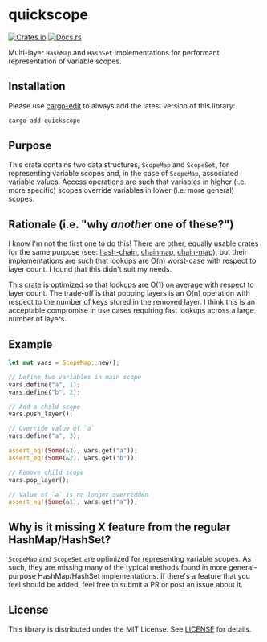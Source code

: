 # quickscope

[![Crates.io](https://img.shields.io/crates/v/quickscope)](https://crates.io/crates/quickscope)
[![Docs.rs](https://docs.rs/quickscope/badge.svg)](https://docs.rs/quickscope)

Multi-layer `HashMap` and `HashSet` implementations for performant representation of variable scopes.

## Installation

Please use [cargo-edit](https://crates.io/crates/cargo-edit) to always add the latest version of this library:

```cmd
cargo add quickscope
```

## Purpose

This crate contains two data structures, `ScopeMap` and `ScopeSet`, for representing variable scopes and, in the case of `ScopeMap`, associated variable values. Access operations are such that variables in higher (i.e. more specific) scopes override variables in lower (i.e. more general) scopes.

## Rationale (i.e. "why _another_ one of these?")

I know I'm not the first one to do this! There are other, equally usable crates for the same purpose (see: [hash-chain](https://crates.io/crates/hash-chain), [chainmap](https://crates.io/crates/chainmap), [chain-map](https://crates.io/crates/chain-map)), but their implementations are such that lookups are O(n) worst-case with respect to layer count. I found that this didn't suit my needs.

This crate is optimized so that lookups are O(1) on average with respect to layer count. The trade-off is that popping layers is an O(n) operation with respect to the number of keys stored in the removed layer. I think this is an acceptable compromise in use cases requiring fast lookups across a large number of layers.

## Example

```rust
let mut vars = ScopeMap::new();

// Define two variables in main scope
vars.define("a", 1);
vars.define("b", 2);

// Add a child scope
vars.push_layer();

// Override value of `a`
vars.define("a", 3);

assert_eq!(Some(&3), vars.get("a"));
assert_eq!(Some(&2), vars.get("b"));

// Remove child scope
vars.pop_layer();

// Value of `a` is no longer overridden
assert_eq!(Some(&1), vars.get("a"));
```

## Why is it missing X feature from the regular HashMap/HashSet?

`ScopeMap` and `ScopeSet` are optimized for representing variable scopes. As such, they are missing many of the typical methods found in more general-purpose HashMap/HashSet implementations. If there's a feature that you feel should be added, feel free to submit a PR or post an issue about it.

## License

This library is distributed under the MIT License. See [LICENSE](./LICENSE) for details.